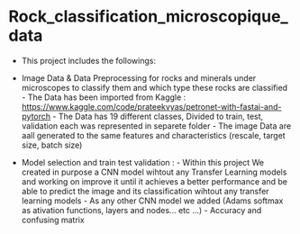# Rock_classification_microscopique_data

- This project includes the followings: 
 - Image Data & Data Preprocessing for rocks and minerals under microscopes to classify them and which type these rocks are classified 
       - The Data has been imported from Kaggle : https://www.kaggle.com/code/prateekvyas/petronet-with-fastai-and-pytorch
       - The Data has 19 different classes, Divided to train, test, validation each was represented in separete folder 
       - The image Data are aall generated to the same features and characteristics (rescale, target size, batch size)
       
 - Model selection and train test validation :
       - Within this project We created in purpose a CNN model wihtout any Transfer Learning models and working on improve it until it achieves a better performance and be able to predict the image and its classification wihtout any transfer learning models 
       - As any other CNN model we added (Adams softmax as ativation functions, layers and nodes... etc ...)
       - Accuracy and confusing matrix 


